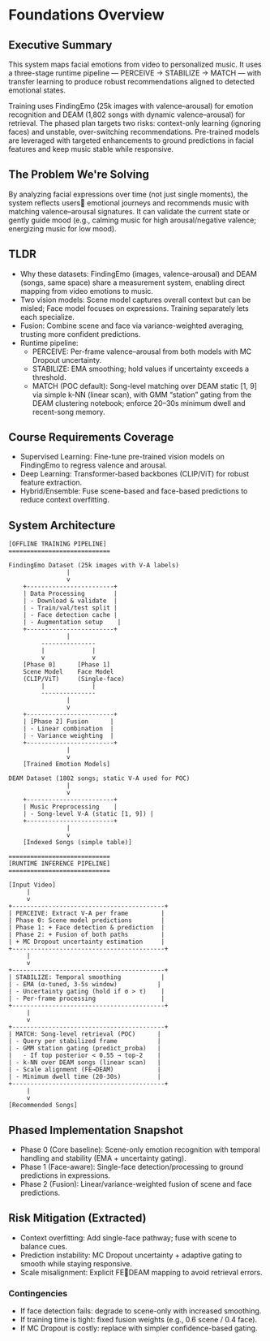 # Foundations Overview

## Executive Summary

This system maps facial emotions from video to personalized music. It uses a three-stage runtime pipeline — PERCEIVE → STABILIZE → MATCH — with transfer learning to produce robust recommendations aligned to detected emotional states.

Training uses FindingEmo (25k images with valence–arousal) for emotion recognition and DEAM (1,802 songs with dynamic valence–arousal) for retrieval. The phased plan targets two risks: context-only learning (ignoring faces) and unstable, over-switching recommendations. Pre-trained models are leveraged with targeted enhancements to ground predictions in facial features and keep music stable while responsive.

## The Problem We're Solving

By analyzing facial expressions over time (not just single moments), the system reflects users emotional journeys and recommends music with matching valence–arousal signatures. It can validate the current state or gently guide mood (e.g., calming music for high arousal/negative valence; energizing music for low mood).

## TLDR

- Why these datasets: FindingEmo (images, valence–arousal) and DEAM (songs, same space) share a measurement system, enabling direct mapping from video emotions to music.
- Two vision models: Scene model captures overall context but can be misled; Face model focuses on expressions. Training separately lets each specialize.
- Fusion: Combine scene and face via variance-weighted averaging, trusting more confident predictions.
- Runtime pipeline:
  - PERCEIVE: Per-frame valence–arousal from both models with MC Dropout uncertainty.
  - STABILIZE: EMA smoothing; hold values if uncertainty exceeds a threshold.
  - MATCH (POC default): Song-level matching over DEAM static [1, 9] via simple k-NN
    (linear scan), with GMM “station” gating from the DEAM clustering notebook;
    enforce 20–30s minimum dwell and recent-song memory.

## Course Requirements Coverage

- Supervised Learning: Fine-tune pre-trained vision models on FindingEmo to regress valence and arousal.
- Deep Learning: Transformer-based backbones (CLIP/ViT) for robust feature extraction.
- Hybrid/Ensemble: Fuse scene-based and face-based predictions to reduce context overfitting.

## System Architecture

```
[OFFLINE TRAINING PIPELINE]
============================

FindingEmo Dataset (25k images with V-A labels)
                |
                v
    +------------------------+
    | Data Processing        |
    | - Download & validate  |
    | - Train/val/test split |
    | - Face detection cache |
    | - Augmentation setup    |
    +------------------------+
                |
         ---------------
         |             |
         v             v
    [Phase 0]      [Phase 1]
    Scene Model    Face Model
    (CLIP/ViT)     (Single-face)
         |             |
         ---------------
                |
                v
    +------------------------+
    | [Phase 2] Fusion      |
    | - Linear combination  |
    | - Variance weighting  |
    +------------------------+
                |
                v
    [Trained Emotion Models]

DEAM Dataset (1802 songs; static V-A used for POC)
                |
                v
    +------------------------+
    | Music Preprocessing    |
    | - Song-level V-A (static [1, 9]) |
    +------------------------+
                |
                v
    [Indexed Songs (simple table)]

============================
[RUNTIME INFERENCE PIPELINE]
============================

[Input Video]
     |
     v
+------------------------------------------+
| PERCEIVE: Extract V-A per frame         |
| Phase 0: Scene model predictions        |
| Phase 1: + Face detection & prediction  |
| Phase 2: + Fusion of both paths         |
| + MC Dropout uncertainty estimation     |
+------------------------------------------+
     |
     v
+------------------------------------------+
| STABILIZE: Temporal smoothing           |
| - EMA (α-tuned, 3-5s window)           |
| - Uncertainty gating (hold if σ > τ)    |
| - Per-frame processing                  |
+------------------------------------------+
     |
     v
+------------------------------------------+
| MATCH: Song-level retrieval (POC)      |
| - Query per stabilized frame           |
| - GMM station gating (predict_proba)   |
|   - If top posterior < 0.55 → top-2    |
| - k-NN over DEAM songs (linear scan)   |
| - Scale alignment (FE→DEAM)            |
| - Minimum dwell time (20-30s)          |
+------------------------------------------+
     |
     v
[Recommended Songs]
```

## Phased Implementation Snapshot

- Phase 0 (Core baseline): Scene-only emotion recognition with temporal handling and stability (EMA + uncertainty gating).
- Phase 1 (Face-aware): Single-face detection/processing to ground predictions in expressions.
- Phase 2 (Fusion): Linear/variance-weighted fusion of scene and face predictions.

## Risk Mitigation (Extracted)

- Context overfitting: Add single-face pathway; fuse with scene to balance cues.
- Prediction instability: MC Dropout uncertainty + adaptive gating to smooth while staying responsive.
- Scale misalignment: Explicit FEDEAM mapping to avoid retrieval errors.

### Contingencies

- If face detection fails: degrade to scene-only with increased smoothing.
- If training time is tight: fixed fusion weights (e.g., 0.6 scene / 0.4 face).
- If MC Dropout is costly: replace with simpler confidence-based gating.
